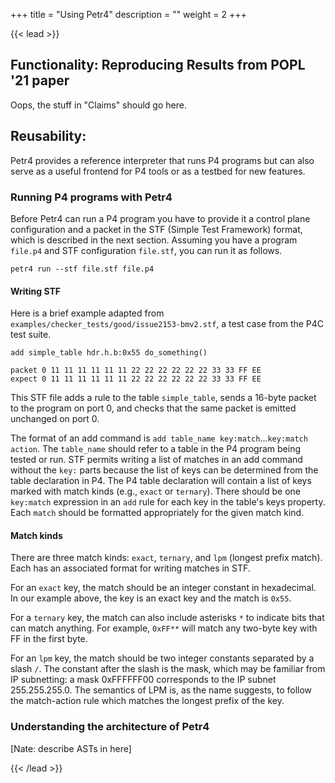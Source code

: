 +++
title = "Using Petr4"
description = ""
weight = 2
+++

{{< lead >}}

## Functionality: Reproducing Results from POPL '21 paper
Oops, the stuff in "Claims" should go here.

## Reusability:
Petr4 provides a reference interpreter that runs P4 programs but can also serve
as a useful frontend for P4 tools or as a testbed for new features. 

### Running P4 programs with Petr4

Before Petr4 can run a P4 program you have to provide it a control plane
configuration and a packet in the STF (Simple Test Framework) format, which is
described in the next section. Assuming you have a program `file.p4` and STF
configuration `file.stf`, you can run it as follows.
```
petr4 run --stf file.stf file.p4
```

#### Writing STF
Here is
a brief example adapted from `examples/checker_tests/good/issue2153-bmv2.stf`,
a test case from the P4C test suite.

```
add simple_table hdr.h.b:0x55 do_something()

packet 0 11 11 11 11 11 11 22 22 22 22 22 22 33 33 FF EE
expect 0 11 11 11 11 11 11 22 22 22 22 22 22 33 33 FF EE
```

This STF file adds a rule to the table `simple_table`, sends a 16-byte packet to
the program on port 0, and checks that the same packet is emitted unchanged on
port 0.

The format of an add command is `add table_name key:match`...`key:match action`.
The `table_name` should refer to a table in the P4 program being tested or run.
STF permits writing a list of matches in an add command without the `key:` parts
because the list of keys can be determined from the table declaration in P4. The
P4 table declaration will contain a list of keys marked with match kinds (e.g.,
`exact` or `ternary`). There should be one `key:match` expression in an `add`
rule for each key in the table's keys property. Each `match` should be formatted
appropriately for the given match kind.

#### Match kinds
There are three match kinds: `exact`, `ternary`, and `lpm` (longest prefix
match). Each has an associated format for writing matches in STF.

For an `exact` key, the match should be an integer constant in hexadecimal. In
our example above, the key is an exact key and the match is `0x55`.

For a `ternary` key, the match can also include asterisks `*` to indicate bits
that can match anything. For example, `0xFF**` will match any two-byte key with
FF in the first byte.

For an `lpm` key, the match should be two integer constants separated by a slash
`/`. The constant after the slash is the mask, which may be familiar from IP
subnetting: a mask 0xFFFFFF00 corresponds to the IP subnet 255.255.255.0. The
semantics of LPM is, as the name suggests, to follow the match-action rule which
matches the longest prefix of the key.

### Understanding the architecture of Petr4
[Nate: describe ASTs in here]

{{< /lead >}}


<!-- {{< childpages >}} -->

